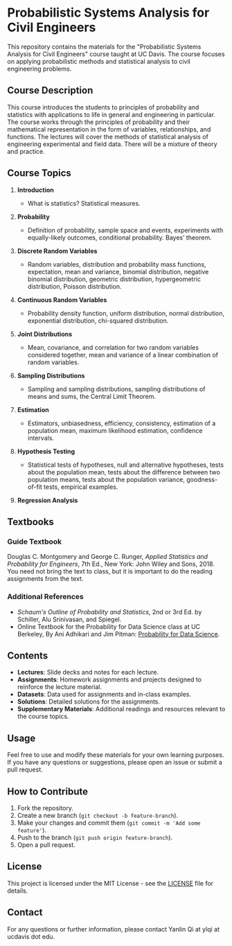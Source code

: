 # Probabilistic Systems Analysis for Civil Engineers

This repository contains the materials for the "Probabilistic Systems Analysis for Civil Engineers" course taught at UC Davis. The course focuses on applying probabilistic methods and statistical analysis to civil engineering problems.

## Course Description

This course introduces the students to principles of probability and statistics with applications to life in general and engineering in particular. The course works through the principles of probability and their mathematical representation in the form of variables, relationships, and functions. The lectures will cover the methods of statistical analysis of engineering experimental and field data.  There will be a mixture of theory and practice.

## Course Topics

1. **Introduction**
   - What is statistics? Statistical measures.
   
2. **Probability**
   - Definition of probability, sample space and events, experiments with equally-likely outcomes, conditional probability. Bayes’ theorem.
   
3. **Discrete Random Variables**
   - Random variables, distribution and probability mass functions, expectation, mean and variance, binomial distribution, negative binomial distribution, geometric distribution, hypergeometric distribution, Poisson distribution.
   
4. **Continuous Random Variables**
   - Probability density function, uniform distribution, normal distribution, exponential distribution, chi-squared distribution.
   
5. **Joint Distributions**
   - Mean, covariance, and correlation for two random variables considered together, mean and variance of a linear combination of random variables.
   
6. **Sampling Distributions**
   - Sampling and sampling distributions, sampling distributions of means and sums, the Central Limit Theorem.
   
7. **Estimation**
   - Estimators, unbiasedness, efficiency, consistency, estimation of a population mean, maximum likelihood estimation, confidence intervals.
   
8. **Hypothesis Testing**
   - Statistical tests of hypotheses, null and alternative hypotheses, tests about the population mean, tests about the difference between two population means, tests about the population variance, goodness-of-fit tests, empirical examples.
   
9. **Regression Analysis**

## Textbooks

### Guide Textbook

Douglas C. Montgomery and George C. Runger, *Applied Statistics and Probability for Engineers*, 7th Ed., New York: John Wiley and Sons, 2018. You need not bring the text to class, but it is important to do the reading assignments from the text.

### Additional References

- *Schaum's Outline of Probability and Statistics*, 2nd or 3rd Ed. by Schiller, Alu Srinivasan, and Spiegel.
- Online Textbook for the Probability for Data Science class at UC Berkeley, By Ani Adhikari and Jim Pitman: [Probability for Data Science](http://prob140.org/textbook/content/README.html).

## Contents

- **Lectures**: Slide decks and notes for each lecture.
- **Assignments**: Homework assignments and projects designed to reinforce the lecture material.
- **Datasets**: Data used for assignments and in-class examples.
- **Solutions**: Detailed solutions for the assignments.
- **Supplementary Materials**: Additional readings and resources relevant to the course topics.

## Usage

Feel free to use and modify these materials for your own learning purposes. If you have any questions or suggestions, please open an issue or submit a pull request.

## How to Contribute

1. Fork the repository.
2. Create a new branch (`git checkout -b feature-branch`).
3. Make your changes and commit them (`git commit -m 'Add some feature'`).
4. Push to the branch (`git push origin feature-branch`).
5. Open a pull request.

## License

This project is licensed under the MIT License - see the [LICENSE](LICENSE) file for details.

## Contact

For any questions or further information, please contact Yanlin Qi at ylqi at ucdavis dot edu.


